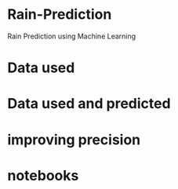 # Rain-Prediction
Rain Prediction using Machine Learning

# Data used

# Data used and predicted

# improving precision

# notebooks


